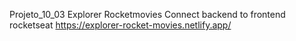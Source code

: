 Projeto_10_03 Explorer Rocketmovies Connect backend to frontend rocketseat
https://explorer-rocket-movies.netlify.app/
